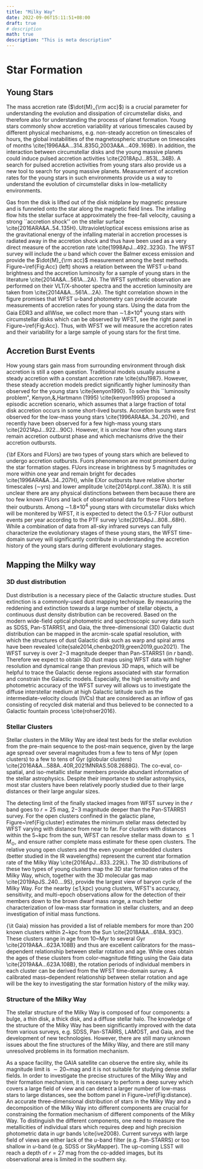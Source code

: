 ```yaml
---
title: "Milky Way"
date: 2022-09-06T15:11:51+08:00
draft: true
# description
math: true
description: "This is meta description"
---
```



# Star Formation

## Young Stars

The mass accretion rate ($\dot{M}_{\rm acc}$) is a crucial parameter for understanding the evolution and dissipation of circumstellar disks, and therefore also for understanding the process of planet formation. Young stars commonly show accretion variability at various timescales caused by different physical mechanisms, e.g. non-steady accretion on timescales of hours, the global instabilities of the magnetospheric structure on timescales of months \cite{1996A&A...314..835G,2003A&A...409..169B}. In addition, the interaction between circumstellar disks and the  young massive planets could induce pulsed accretion activities \cite{2018ApJ...853L..34B}. A search for pulsed accretion activities from young stars also provide us a new tool to search for young massive planets.  Measurement of accretion rates for the young stars in such environments provide us a way to understand the evolution of circumstellar disks in low-metallicity environments.



Gas from the disk is lifted out of the disk midplane by magnetic pressure and is funneled onto the star along the magnetic field lines. The infalling flow hits the stellar surface at approximately the free-fall velocity, causing a strong ``accretion shock'' on the stellar surface \cite{2016ARA&A..54..135H}. Ultraviolet/optical excess emissions arise as the gravitational energy of the infalling material in  accretion processes is radiated away in the accretion shock and thus have been used as a very direct measure of the accretion rate \cite{1998ApJ...492..323G}. The WFST survey will include the $u$ band which cover the Balmer excess emission and provide the $\dot{M}_{\rm acc}$ measurement among the best methods. Figure~\ref{Fig:Acc} (left) shows a relation between the WFST u-band brightness and the accretion luminosity for a sample of young stars in the literature \cite{2014A&A...561A...2A}. The WFST synthetic observation are performed on their VLT/X-shooter spectra and the accretion luminosity are taken from \cite{2014A&A...561A...2A}. The tight correlation shown in the figure promises that WFST u-band photometry can provide accurate measurements of accretion rates for young stars.  Using the data from the Gaia EDR3 and allWise, we collect more than $\sim$1.8$\times$10$^{4}$ young stars with circumstellar disks which can be observed by WFST, see the right panel in Figure~\ref{Fig:Acc}. Thus, with WFST we will measure the accretion rates and their variability for a large sample of young stars for the first time.


## Accretion Burst Events

How young stars gain mass from surrounding environment through disk accretion is still a open question. Traditional models usually assume a steady accretion with a constant accretion rate \cite{shu1987}. However, these steady accretion models predict significantly higher luminosity than observed for the young stars \cite{kenyon1990}. To solve this ``luminosity problem", Kenyon\,\&\,Hartmann (1995) \cite{kenyon1995} proposed a episodic accretion scenario, which assumes that a large fraction of total disk accretion occurs in some short-lived bursts. Accretion bursts were first observed for the low-mass young stars \cite{1996ARA&A..34..207H}, and recently have been observed for a few high-mass young stars \cite{2021ApJ...922...90C}. However, it is unclear how often young stars remain accretion outburst phase and which mechanisms drive the their accretion outbursts. 

{\bf EXors and FUors} are two types of young stars which are believed to undergo accretion outbursts. Fuors phenomenon are most prominent during the star formation stages. FUors increase in brightness by 5 magnitudes or more within one year and remain bright for decades \cite{1996ARA&A..34..207H}, while EXor outbursts have relative shorter timescales ($\sim$yrs) and lower amplitude \cite{2014prpl.conf..387A}. It is still unclear there are any physical distinctions between them because there are too few known FUors and lack of observational data for these FUors before their outbursts. Among $\sim$1.8$\times$10$^{4}$ young stars with circumstellar disks which will be monitered by WFST, it is expected to detect the 0.5-7 FUor outburst events per year according to the PTF survey \cite{2015ApJ...808...68H}. While a combination of data from all-sky infrared surveys can fully characterize the evolutionary stages of these young stars, the WFST time-domain survey will significantly contribute in understanding the accretion history of the young stars during different evolutionary stages. 


## Mapping the Milky way

### 3D dust distribution

Dust distribution is a necessary piece of the Galactic structure studies. Dust extinction is a commonly-used dust mapping technique. By measuring the reddening and extinction towards a large number of stellar objects, a continuous dust density distribution can be recovered. Based on the modern wide-field optical photometric and spectroscopic survey data such as SDSS, Pan-STARRS1, and Gaia, the three-dimensional (3D) Galactic dust distribution can be mapped in the arcmin-scale spatial resolution, with which the structures of dust Galactic disk such as warp and spiral arms have been revealed \cite{sale2014,chenbq2019,green2019,guo2021}. The WFST survey is over 2$-$3 magnitude deeper than Pan-STARRS1 (in $r$ band). Therefore we expect to obtain 3D dust maps using WFST data with higher resolution and dynamical range than previous 3D maps, which will be helpful to trace the Galactic dense regions associated with star formation and constrain the Galactic models. Especially, the high sensitivity  and photometric accuracy of the WFST survey will allows us to investigate the diffuse interstellar medium at high Galactic latitude such as the intermediate-velocity clouds (IVCs) that are considered as an inflow of gas consisting of recycled disk material and thus believed to be connected to a Galactic fountain process \cite{rohser2016}.

### Stellar Clusters

Stellar clusters in the Milky Way are ideal test beds for the stellar evolution from the pre-main sequence to the post-main sequence, given by the large age spread over several magnitudes from a few to tens of Myr (open clusters) to a few to tens of Gyr (globular clusters) \cite{2016A&A...588A..40R,2021MNRAS.508.2688G}. The co-eval, co-spatial, and iso-metallic stellar members provide abundant information of the stellar astrophysics. Despite their importance to stellar astrophysics, most star clusters have been relatively poorly studied due to their large distances or their large angular sizes. 



The detecting limit of the finally stacked images from WFST survey in the $r$ band goes to $r=25$ mag, 2$-$3 magnitude deeper than the Pan-STARRS1 survey. For the open clusters confined in the galactic plane, Figure~\ref{Fig:cluster} estimates the minimum stellar mass detected by WFST varying with distance from near to far. For clusters with distances within the 5~kpc from the sun, WFST can resolve stellar mass down to $\lesssim1\,M_\odot$, and ensure rather complete mass estimate for these open clusters. The relative young open clusters and the even younger embedded clusters (better studied in the IR wavelengths) represent the current star formation rate of the Milky Way \cite{2016ApJ...833..229L}. The 3D distributions of these two types of young clusters map the 3D star formation rates of the Milky Way, which, together with the 3D molecular gas map \cite{2019ApJS..240....9S}, provide the largest view of baryon cycle of the Milky Way. For the nearby ($\lesssim$1\,kpc) young clusters, WFST's accuracy, sensitivity, and multi-epoch observations allow for the detection of their members down to the brown dwarf mass range, a much better characterization of low-mass star formation in stellar clusters, and an deep investigation of initial mass functions. 

{\it Gaia} mission has provided a list of reliable members for more than 200  known clusters within 2~kpc from the Sun \cite{2018A&A...618A..93C}. These clusters range in age from 10~Myr to several Gyr \cite{2019A&A...623A.108B} and thus are excellent calibrators for the mass–dependent relationship between stellar rotation and age. While ones obtain the ages of these clusters from color-magnitude fitting using the Gaia data \cite{2019A&A...623A.108B}, the rotation periods of individual members in each cluster can be derived from the WFST time-domain survey. A calibrated mass–dependent relationship between stellar rotation and age will be the key to investigating the star formation history of the milky way. 




### Structure of the Milky Way

The stellar structure of the Milky Way is composed of four components: a bulge, a thin disk, a thick disk, and a diffuse stellar halo. The knowledge of the structure of the Milky Way has been significantly improved with the data from various surveys, e.g. SDSS, Pan-STARRS, LAMOST, and Gaia, and  the development of new technologies. However, there are still many unknown issues about the fine structures of the Milky Way, and there are still many unresolved problems in its formation mechanism.  


As a space facility, the GAIA satellite can observe the entire sky, while its magnitude limit is $\sim20$~mag and it is not suitable for studying dense stellar fields. In order to investigate the precise structures of the Milky Way and their formation mechanism, it is necessary to perform a deep survey which covers a large field of view and can detect a larger number of low-mass stars to large distances, see the bottom panel in Figure~\ref{Fig:distance}. An accurate three-dimensional distribution of stars in the Milky Way and a decomposition of the Milky Way into different components are crucial for constraining the formation mechanism of different components of the Milky Way. To distinguish the different components, one need to measure the metallicities of individual stars which requires deep and high precision photometric data in $ugr$ bands \cite{ive2008}. Current surveys with large field of views are either lack of the $u$-band filter (e.g. Pan-STARRS) or too shallow in $u$-band (e.g. SDSS or SkyMapper). The up-coming LSST will reach a depth of $r=27$ mag from the co-added images, but its observational area is limited in the southern sky. 
